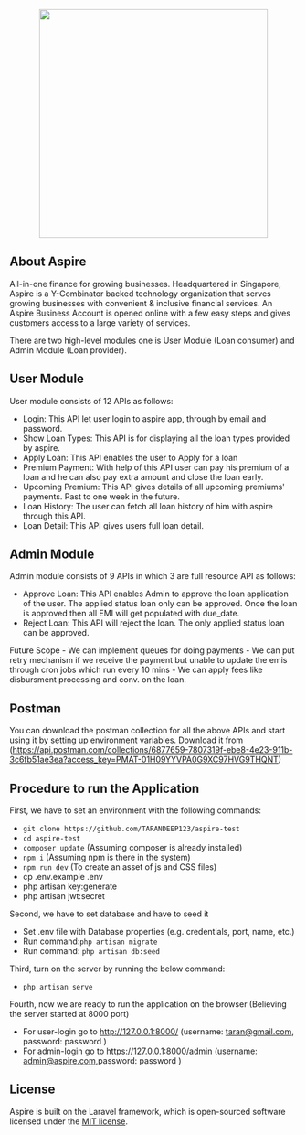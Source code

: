 <p align="center"><a href="https://laravel.com" target="_blank"><img src="https://global-uploads.webflow.com/5ed5b60be1889f546024ada0/5ed8a32c8e1f40c8d24bc32b_Aspire%20Logo%402x.png" width="400"></a></p>

## About Aspire

All-in-one finance for growing businesses. Headquartered in Singapore, Aspire is a Y-Combinator backed technology
organization that serves growing businesses with convenient & inclusive financial services. An Aspire Business Account
is opened online with a few easy steps and gives customers access to a large variety of services.

There are two high-level modules one is User Module (Loan consumer) and Admin Module (Loan provider).

## User Module

User module consists of 12 APIs as follows:

- Login: This API let user login to aspire app, through by email and password.
- Show Loan Types: This API is for displaying all the loan types provided by aspire.
- Apply Loan: This API enables the user to Apply for a loan
- Premium Payment: With help of this API user can pay his premium of a loan and he can also pay extra amount and close the loan early.
- Upcoming Premium: This API gives details of all upcoming premiums' payments. Past to one week in the future.
- Loan History: The user can fetch all loan history of him with aspire through this API.
- Loan Detail: This API gives users full loan detail.

## Admin Module

Admin module consists of 9 APIs in which 3 are full resource API as follows:

- Approve Loan: This API enables Admin to approve the loan application of the user. The applied status loan only can be
  approved. Once the loan is approved then all EMI will get populated with due_date.
- Reject Loan: This API will reject the loan. The only applied status loan can be approved.


Future Scope
    - We can implement queues for doing payments
    - We can put retry mechanism if we receive the payment but unable to update the emis through cron jobs which run every 10 mins
    - We can apply fees like disbursment processing and conv. on the loan. 
## Postman

You can download the postman collection for all the above APIs and start using it by setting up environment variables.
Download it from (https://api.postman.com/collections/6877659-7807319f-ebe8-4e23-911b-3c6fb51ae3ea?access_key=PMAT-01H09YYVPA0G9XC97HVG9THQNT)

## Procedure to run the Application

First, we have to set an environment with the following commands:

- `git clone https://github.com/TARANDEEP123/aspire-test`
- `cd aspire-test`
- `composer update` (Assuming composer is already installed)
- `npm i` (Assuming npm is there in the system)
- `npm run dev` (To create an asset of js and CSS files)
-  cp .env.example .env
-  php artisan key:generate
-  php artisan jwt:secret

Second, we have to set database and have to seed it

- Set .env file with Database properties (e.g. credentials, port, name, etc.)
- Run command:`php artisan migrate`
- Run command: `php artisan db:seed`

Third, turn on the server by running the below command:

- `php artisan serve`

Fourth, now we are ready to run the application on the browser (Believing the server started at 8000 port)

- For user-login go to http://127.0.0.1:8000/ (username: taran@gmail.com, password: password )
- For admin-login go to https://127.0.0.1:8000/admin (username: admin@aspire.com,password: password )

## License

Aspire is built on the Laravel framework, which is open-sourced software licensed under
the [MIT license](https://opensource.org/licenses/MIT).

